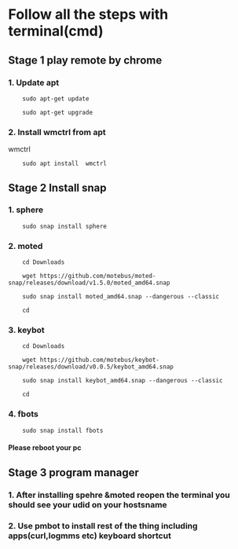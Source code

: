 # Follow all the steps with terminal(cmd)
## Stage 1 play remote by chrome
### 1. Update apt
```
    sudo apt-get update
```
```
    sudo apt-get upgrade
```
### 2. Install wmctrl from apt
wmctrl
```
    sudo apt install  wmctrl
```
## Stage 2 Install snap
### 1. sphere
``` 
    sudo snap install sphere 
```
### 2. moted
``` 
    cd Downloads 
```
``` 
    wget https://github.com/motebus/moted-snap/releases/download/v1.5.0/moted_amd64.snap
```
``` 
    sudo snap install moted_amd64.snap --dangerous --classic
```
``` 
    cd 
```
### 3. keybot
```
    cd Downloads 
```
```
    wget https://github.com/motebus/keybot-snap/releases/download/v0.0.5/keybot_amd64.snap 
```
```
    sudo snap install keybot_amd64.snap --dangerous --classic
```
```
    cd 
```
### 4. fbots 
```
    sudo snap install fbots
```
#### Please reboot your pc
## Stage 3 program manager
### 1. After installing spehre &moted reopen the terminal you should see your udid on your hostsname 

### 2. Use pmbot to install rest of the thing including apps(curl,logmms etc) keyboard shortcut
